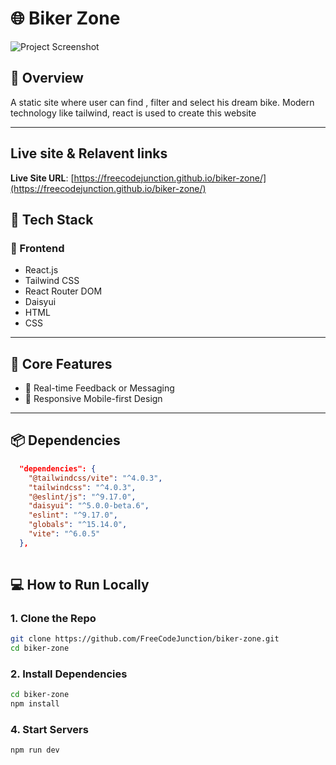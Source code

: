 # 🌐 Biker Zone

![Project Screenshot](https://via.placeholder.com/1200x600.png?text=Project+Screenshot)

## 🧾 Overview

A static site where user can find , filter and select his dream bike.  Modern technology like tailwind, react is used to create this website

---

## Live site & Relavent links

**Live Site URL**: [https://freecodejunction.github.io/biker-zone/](https://freecodejunction.github.io/biker-zone/)



## 🚀 Tech Stack

### 🔹 Frontend
- React.js
- Tailwind CSS
- React Router DOM
- Daisyui
- HTML
- CSS



---

## 🔑 Core Features
- 💬 Real-time Feedback or Messaging
- 📱 Responsive Mobile-first Design

---

## 📦 Dependencies

```json
  "dependencies": {
    "@tailwindcss/vite": "^4.0.3",
    "tailwindcss": "^4.0.3",
    "@eslint/js": "^9.17.0",
    "daisyui": "^5.0.0-beta.6",
    "eslint": "^9.17.0",
    "globals": "^15.14.0",
    "vite": "^6.0.5"
  },
  
```

## 💻 How to Run Locally

### 1. Clone the Repo

```bash
git clone https://github.com/FreeCodeJunction/biker-zone.git
cd biker-zone
```

### 2. Install Dependencies

```bash
cd biker-zone
npm install
```



### 4. Start Servers

```bash
npm run dev
```


